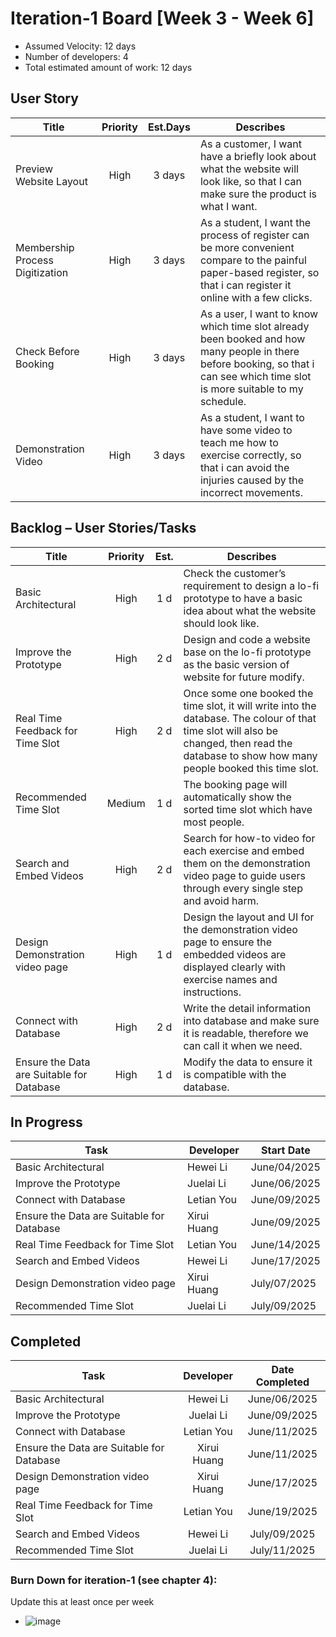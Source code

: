 # Iteration-1 Board [Week 3 - Week 6] 

* Assumed Velocity: 12 days
* Number of developers: 4
* Total estimated amount of work: 12 days
## User Story
| Title                           | Priority | Est.Days      | Describes                                |
| ------------------------------- | :------: | :-----------: | ---------------------------------------- |
| Preview Website Layout          | High     |    3 days     | As a customer, I want have a briefly look about what the website will look like, so that I can make sure the product is what I want. |
| Membership Process Digitization | High     |    3 days     | As a student, I want the process of register can be more convenient compare to the painful paper-based register, so that i can register it online with a few clicks. |
| Check Before Booking            | High     |     3 days    |  As a user, I want to know which time slot already been booked and how many people in there before booking, so that i can see which time slot is more suitable to my schedule.  |
| Demonstration Video              | High     |     3 days    |  As a student, I want to have some video to teach me how to exercise correctly, so that i can avoid the injuries caused by the incorrect movements.   |

## Backlog – User Stories/Tasks

| Title                                     | Priority | Est. | Describes                            |
| ----------------------------------------- | :------: | :--: | ------------------------------------ |
| Basic Architectural                       | High     | 1 d  | Check the customer’s requirement to design a lo-fi prototype to have a basic idea about what the website	should look like. |
| Improve the Prototype                     | High     | 2 d  | Design and code a website base on the lo-fi prototype as the basic version of website for future modify. |
| Real Time Feedback for Time Slot          | High     | 2 d  |Once some one booked the time slot, it will write into the database. The colour of that time slot will also be changed, then read the database to show how many people booked this time slot.      |
| Recommended Time Slot                     |Medium    | 1 d  | The booking page will automatically show the sorted time slot which have most people.|
| Search and Embed Videos                   | High     | 2 d  |  Search for how-to video for each exercise and embed them on the demonstration video page to guide users	through every single step and avoid harm. |
| Design Demonstration video page           | High     | 1 d  | Design the layout and UI for the demonstration video page to ensure the embedded videos are displayed clearly with exercise names and instructions.                               |
| Connect with Database                     | High     | 2 d  | Write the detail information into database and make sure it is readable, therefore we can call it when we need. |
| Ensure the Data are Suitable for Database | High     | 1 d |  Modify the data to ensure it is compatible with the database.                          |

## In Progress

| Task                                      | Developer      | Start Date    |
| ----------------------------------------- | -------------- | ------------- |
| Basic Architectural                       |  Hewei Li      |  June/04/2025 |
| Improve the Prototype                     |  Juelai Li     |  June/06/2025 |
| Connect with Database                     |  Letian You    |  June/09/2025 |
| Ensure the Data are Suitable for Database |  Xirui Huang   |  June/09/2025 |
| Real Time Feedback for Time Slot          |  Letian You    |  June/14/2025 |
| Search and Embed Videos                   |  Hewei Li      |  June/17/2025 |
| Design Demonstration video page           |  Xirui Huang   |  July/07/2025 |
| Recommended Time Slot                     |  Juelai Li     |  July/09/2025 |

## Completed
| Task                                      | Developer      | Date Completed |
| ----------------------------------------- | :------------: | :------------: |
| Basic Architectural                       |  Hewei Li      |  June/06/2025  |
| Improve the Prototype                     |  Juelai Li     |  June/09/2025  |
| Connect with Database                     |  Letian You    |  June/11/2025  |
| Ensure the Data are Suitable for Database |  Xirui Huang   |  June/11/2025  |
| Design Demonstration video page           |  Xirui Huang   |  June/17/2025  |
| Real Time Feedback for Time Slot          |  Letian You    |  June/19/2025  |
| Search and Embed Videos                   |  Hewei Li      |  July/09/2025  |
| Recommended Time Slot                     |  Juelai Li     |  July/11/2025  |

### Burn Down for iteration-1 (see chapter 4):
Update this at least once per week

* ![image](https://github.com/user-attachments/assets/bbcd643d-c81a-4300-bf33-1aa9fa960f62)

